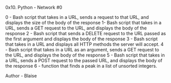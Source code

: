 0x10. Python - Network #0

0 - Bash script that takes in a URL, sends a request to that URL, and displays the size of the body of the response
1- Bash script that takes in a URL, sends a GET request to the URL, and displays the body of the response
2 - Bash script that sends a DELETE request to the URL passed as the first argument and displays the body of the response
3 - Bash script that takes in a URL and displays all HTTP methods the server will accept.
4 - Bash script that takes in a URL as an argument, sends a GET request to the URL, and displays the body of the response
5 - Bash script that takes in a URL, sends a POST request to the passed URL, and displays the body of the response
6 -  function that finds a peak in a list of unsorted integers.

Author - Blaise